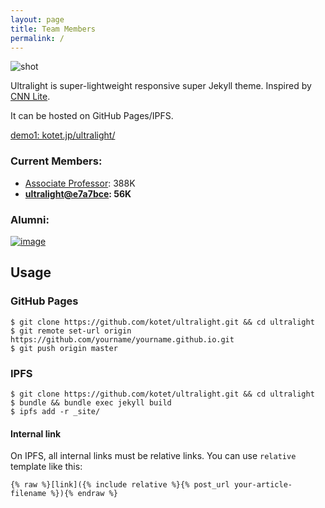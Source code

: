 ```yaml
---
layout: page
title: Team Members
permalink: /
---
```


![shot](https://user-images.githubusercontent.com/8435623/34344912-0665d490-ea2e-11e7-9bd8-919a6ced2a40.png)

Ultralight is super-lightweight responsive super Jekyll theme.
Inspired by [CNN Lite](https://lite.cnn.com).

It can be hosted on GitHub Pages/IPFS.

[demo1: kotet.jp/ultralight/](https://kotet.jp/ultralight/)

### Current Members:

- [Associate Professor](https://github.com/jekyll/minima/tree/2863624b903b17f838d6ce8d2f77900fa9d3c864): 388K
- **[ultralight@e7a7bce](https://github.com/kotet/ultralight/tree/e7a7bce911eed44bf4d1d1818b118cee67a3f538): 56K**

### Alumni:

[![image](https://github.com/kotet/ultralight/assets/8435623/037a8982-66cc-46ae-9926-ccca7471f3f4)](https://pagespeed.web.dev/analysis/https-kotet-jp-ultralight/xvkytq8rwg?hl=en&form_factor=mobile)

## Usage

### GitHub Pages

```console
$ git clone https://github.com/kotet/ultralight.git && cd ultralight
$ git remote set-url origin https://github.com/yourname/yourname.github.io.git
$ git push origin master
```

### IPFS

```console
$ git clone https://github.com/kotet/ultralight.git && cd ultralight
$ bundle && bundle exec jekyll build
$ ipfs add -r _site/
```

#### Internal link

On IPFS, all internal links must be relative links.
You can use `relative` template like this:

```
{% raw %}[link]({% include relative %}{% post_url your-article-filename %}){% endraw %}
```
